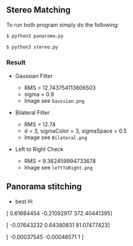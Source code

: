 ## Stereo Matching

To run both program simply do the following:
```bash
$ python3 panaroma.py
```
``` bash
$ python3 stereo.py
```
### Result

* Gaussian Filter
  * RMS = 12.743754113606503
  * sigma = 0.9
  * Image see `Gaussian.png`

* Bilateral Filter
  * RMS = 12.74
  * d = 3, sigmaColor = 3, sigmaSpace = 0.5
  * Image see  `Bilateral.png`

* Left to Right Check
  * RMS = 9.362459994733678
  * Image see `leftToRight.png`

## Panorama stitching

* best H:

 [   0.61684454   -0.21092917  372.40441395]

 [  -0.07643232    0.64380831   81.07477423]

 [  -0.00037545   -0.00048571   1        ]
